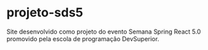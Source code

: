 # projeto-sds5
Site desenvolvido como projeto do evento Semana Spring React 5.0 promovido pela escola de programação DevSuperior.

